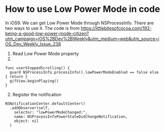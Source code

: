 # How to use Low Power Mode in code

In iOS9. We can get Low Power Mode through NSProcessInfo. There are two ways to use it. The code is from
https://littlebitesofcocoa.com/192-being-a-good-low-power-mode-citizen?utm_campaign=iOS%2BDev%2BWeekly&utm_medium=web&utm_source=iOS_Dev_Weekly_Issue_238

1. Read Low Power Mode property
2. 
```
func userStoppedScrolling() {
  guard NSProcessInfo.processInfo().lowPowerModeEnabled == false else { return }
  gifView.beginPlaying()
}
```


2. Register the notification
```
NSNotificationCenter.defaultCenter()
  .addObserver(self,
    selector: "lowPowerModeChanged:",
    name: NSProcessInfoPowerStateDidChangeNotification,
    object: nil
  )
```
